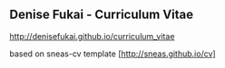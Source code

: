 ## Denise Fukai - Curriculum Vitae 

http://denisefukai.github.io/curriculum_vitae

based on sneas-cv template [http://sneas.github.io/cv]
